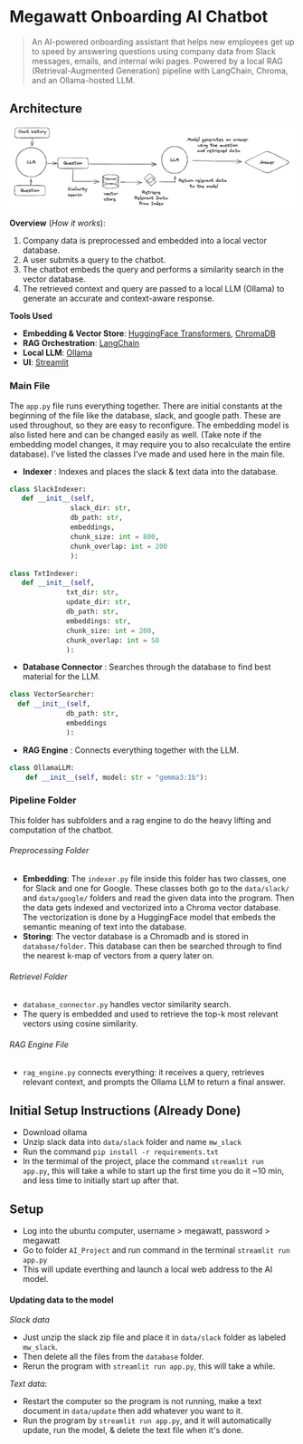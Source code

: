 # Megawatt Onboarding AI Chatbot
> An AI-powered onboarding assistant that helps new employees get up to speed by answering questions using company data from Slack messages, emails, and internal wiki pages.  Powered by a local RAG (Retrieval-Augmented Generation) pipeline with LangChain, Chroma, and an Ollama-hosted LLM.

## Architecture
![Architecture](architecture.png)

**Overview** (*How it works*): 
1. Company data is preprocessed and embedded into a local vector database.
2. A user submits a query to the chatbot.
3. The chatbot embeds the query and performs a similarity search in the vector database.
4. The retrieved context and query are passed to a local LLM (Ollama) to generate an accurate and context-aware response.


**Tools Used**
- **Embedding & Vector Store**: [HuggingFace Transformers](https://huggingface.co/sentence-transformers/all-MiniLM-L6-v2), [ChromaDB](https://www.trychroma.com/)
- **RAG Orchestration**: [LangChain](https://www.langchain.com/)
- **Local LLM**: [Ollama](https://ollama.com/)
- **UI**: [Streamlit](https://streamlit.io/)

### Main File
The `app.py` file runs everything together.
There are initial constants at the beginning of the file like the database, slack, and google path.  These are used throughout, so they are easy to reconfigure.  The embedding model is also listed here and can be changed easily as well.  (Take note if the embedding model changes, it may require you to also recalculate the entire database).  I've listed the classes I've made and used here in the main file.
- **Indexer** : Indexes and places the slack & text data into the database.
```python
class SlackIndexer:
   def __init__(self,
               slack_dir: str,
               db_path: str,
               embeddings,
               chunk_size: int = 800,
               chunk_overlap: int = 200
               ):
```
```python
class TxtIndexer:
   def __init__(self,
              txt_dir: str,
              update_dir: str,
              db_path: str,
              embeddings: str,
              chunk_size: int = 200, 
              chunk_overlap: int = 50  
              ):
```
- **Database Connector** : Searches through the database to find best material for the LLM.
```python
class VectorSearcher:
  def __init__(self,
              db_path: str,
              embeddings
              ):
```
- **RAG Engine** : Connects everything together with the LLM.
```python
class OllamaLLM:
    def __init__(self, model: str = "gemma3:1b"):
```
### Pipeline Folder
This folder has subfolders and a rag engine to do the heavy lifting and computation of the chatbot.
###### Preprocessing Folder
- **Embedding**: The `indexer.py` file inside this folder has two classes, one for Slack and one for Google.  These classes both go to the `data/slack/` and `data/google/` folders and read the given data into the program.  Then the data gets indexed and vectorized into a Chroma vector database.  The vectorization is done by a HuggingFace model that embeds the semantic meaning of text into the database.
- **Storing**: The vector database is a Chromadb and is stored in `database/folder`.  This database can then be searched through to find the nearest k-map of vectors from a query later on.
###### Retrievel Folder
- `database_connector.py` handles vector similarity search.
- The query is embedded and used to retrieve the top-k most relevant vectors using cosine similarity.
###### RAG Engine File
- `rag_engine.py` connects everything: it receives a query, retrieves relevant context, and prompts the Ollama LLM to return a final answer.

## Initial Setup Instructions (Already Done)
- Download ollama
- Unzip slack data into `data/slack` folder and name `mw_slack`
- Run the command ```pip install -r requirements.txt```
- In the termimal of the project, place the command ```streamlit run app.py```, this will take a while to start up the first time you do it ~10 min, and less time to initially start up after that.

## Setup
- Log into the ubuntu computer, username > megawatt, password > megawatt
- Go to folder `AI_Project` and run command in the terminal ```streamlit run app.py```
- This will update everthing and launch a local web address to the AI model.

#### Updating data to the model
*Slack data*
- Just unzip the slack zip file and place it in `data/slack` folder as labeled `mw_slack`.
- Then delete all the files from the `database` folder.
- Rerun the program with ```streamlit run app.py```, this will take a while.


*Text data*:
- Restart the computer so the program is not running, make a text document in `data/update` then add whatever you want to it.
- Run the program by ```streamlit run app.py```, and it will automatically update, run the model, & delete the text file when it's done.